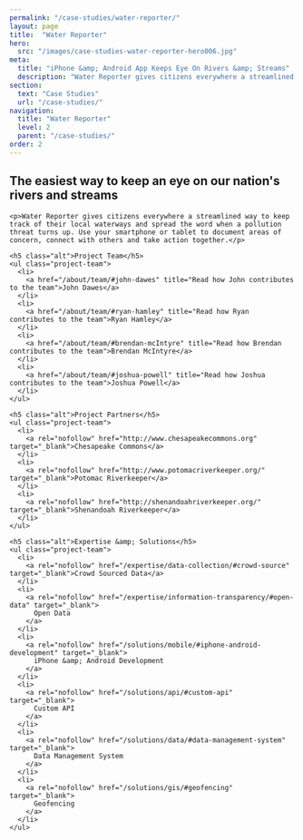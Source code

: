 ```yaml
---
permalink: "/case-studies/water-reporter/"
layout: page
title:  "Water Reporter"
hero:
  src: "/images/case-studies-water-reporter-hero006.jpg"
meta:
  title: "iPhone &amp; Android App Keeps Eye On Rivers &amp; Streams"
  description: "Water Reporter gives citizens everywhere a streamlined way to keep track of their local waterways and spread the word when a pollution threat turns up"
section: 
  text: "Case Studies"
  url: "/case-studies/"
navigation:
  title: "Water Reporter"
  level: 2
  parent: "/case-studies/"
order: 2
---
```

<div class="row">
  <article class="column-12">
    <h1>The easiest way to keep an eye on our nation's rivers and streams</h1>

    <p>Water Reporter gives citizens everywhere a streamlined way to keep track of their local waterways and spread the word when a pollution threat turns up. Use your smartphone or tablet to document areas of concern, connect with others and take action together.</p>
  </article>
  <aside class="column-4 content-sidebar">
<!--     <ul class="project-team">
      <li>
        <a href="/case-studies/water-reporter/awards/" title="Learn more about the awards WaterReporter has been recognized with">Awards</a>
      </li>
      <li>
        <a href="/case-studies/water-reporter/back-story/" title="Learn more about how this project impacts the Chesapeake Bay">Back Story</a>
      </li>
    </ul> -->

    <h5 class="alt">Project Team</h5>
    <ul class="project-team">
      <li>
        <a href="/about/team/#john-dawes" title="Read how John contributes to the team">John Dawes</a>
      </li>
      <li>
        <a href="/about/team/#ryan-hamley" title="Read how Ryan contributes to the team">Ryan Hamley</a>
      </li>
      <li>
        <a href="/about/team/#brendan-mcIntyre" title="Read how Brendan contributes to the team">Brendan McIntyre</a>
      </li>
      <li>
        <a href="/about/team/#joshua-powell" title="Read how Joshua contributes to the team">Joshua Powell</a>
      </li>
    </ul>

    <h5 class="alt">Project Partners</h5>
    <ul class="project-team">
      <li>
        <a rel="nofollow" href="http://www.chesapeakecommons.org" target="_blank">Chesapeake Commons</a>
      </li>
      <li>
        <a rel="nofollow" href="http://www.potomacriverkeeper.org/" target="_blank">Potomac Riverkeeper</a>
      </li>
      <li>
        <a rel="nofollow" href="http://shenandoahriverkeeper.org/" target="_blank">Shenandoah Riverkeeper</a>
      </li>
    </ul>

    <h5 class="alt">Expertise &amp; Solutions</h5>
    <ul class="project-team">
      <li>
        <a rel="nofollow" href="/expertise/data-collection/#crowd-source" target="_blank">Crowd Sourced Data</a>
      </li>
      <li>
        <a rel="nofollow" href="/expertise/information-transparency/#open-data" target="_blank">
          Open Data
        </a>
      </li>
      <li>
        <a rel="nofollow" href="/solutions/mobile/#iphone-android-development" target="_blank">
          iPhone &amp; Android Development
        </a>
      </li>
      <li>
        <a rel="nofollow" href="/solutions/api/#custom-api" target="_blank">
          Custom API
        </a>
      </li>
      <li>
        <a rel="nofollow" href="/solutions/data/#data-management-system" target="_blank">
          Data Management System
        </a>
      </li>
      <li>
        <a rel="nofollow" href="/solutions/gis/#geofencing" target="_blank">
          Geofencing
        </a>
      </li>
    </ul>

  </aside>
</div>
